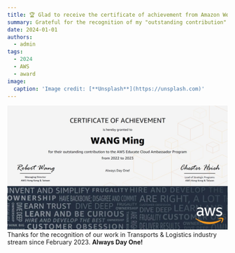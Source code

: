 ```yaml
---
title: 🏆 Glad to receive the certificate of achievement from Amazon Web Services (AWS)
summary: Grateful for the recognition of my "outstanding contribution" to the AWS Educate Cloud Ambassador Program!
date: 2024-01-01
authors:
  - admin
tags:
  - 2024
  - AWS
  - award
image:
  caption: 'Image credit: [**Unsplash**](https://unsplash.com)'
---
```

![Scenario 1: Across columns](certificate.jpg)
Thanks for the recognition of our work in Transports & Logistics industry stream since February 2023. **Always Day One!**

